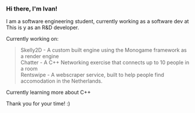 ### Hi there, I'm Ivan! <br />
I am a software engineering student, currently working as a software dev at This is y as an R&D developer. <br />

Currently working on: <br />
> Skelly2D - A custom built engine using the Monogame framework as a render engine <br />
> Chatter - A C++ Networking exercise that connects up to 10 people in a room<br />
> Rentswipe - A webscraper service, built to help people find accomodation in the Netherlands. <br />

Currently learning more about C++ <br />

Thank you for your time! :) <br />
